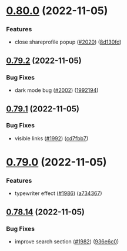 # [0.80.0](https://github.com/EddieHubCommunity/LinkFree/compare/v0.79.2...v0.80.0) (2022-11-05)


### Features

* close shareprofile popup ([#2020](https://github.com/EddieHubCommunity/LinkFree/issues/2020)) ([8d130fd](https://github.com/EddieHubCommunity/LinkFree/commit/8d130fd8cf0df88e2f016272229bf6607e73ff8c))



## [0.79.2](https://github.com/EddieHubCommunity/LinkFree/compare/v0.79.1...v0.79.2) (2022-11-05)


### Bug Fixes

* dark mode bug ([#2002](https://github.com/EddieHubCommunity/LinkFree/issues/2002)) ([1992194](https://github.com/EddieHubCommunity/LinkFree/commit/199219417aa67f2fc54ea930c18b1839b3078cbd))



## [0.79.1](https://github.com/EddieHubCommunity/LinkFree/compare/v0.79.0...v0.79.1) (2022-11-05)


### Bug Fixes

* visible links ([#1992](https://github.com/EddieHubCommunity/LinkFree/issues/1992)) ([cd7fbb7](https://github.com/EddieHubCommunity/LinkFree/commit/cd7fbb763dd745061e22dd27d8d75c33f8c48bbe))



# [0.79.0](https://github.com/EddieHubCommunity/LinkFree/compare/v0.78.14...v0.79.0) (2022-11-05)


### Features

* typewriter effect  ([#1986](https://github.com/EddieHubCommunity/LinkFree/issues/1986)) ([a734367](https://github.com/EddieHubCommunity/LinkFree/commit/a7343673c061939af61d3e0b3608d5e4d718b5a2))



## [0.78.14](https://github.com/EddieHubCommunity/LinkFree/compare/v0.78.13...v0.78.14) (2022-11-05)


### Bug Fixes

* improve search section ([#1982](https://github.com/EddieHubCommunity/LinkFree/issues/1982)) ([936e6c0](https://github.com/EddieHubCommunity/LinkFree/commit/936e6c061ff0c3be854db97ca585965deaa1c1ae))



